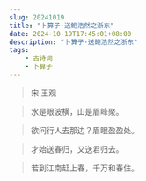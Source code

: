 ```yaml
---
slug: 20241019
title: "卜算子·送鲍浩然之浙东"
date: 2024-10-19T17:45:01+08:00
description: "卜算子·送鲍浩然之浙东"
tags:
    - 古诗词
    - 卜算子
---
```



>    宋·王观

>水是眼波横，山是眉峰聚。

>欲问行人去那边？眉眼盈盈处。

> 才始送春归，又送君归去。

>若到江南赶上春，千万和春住。

